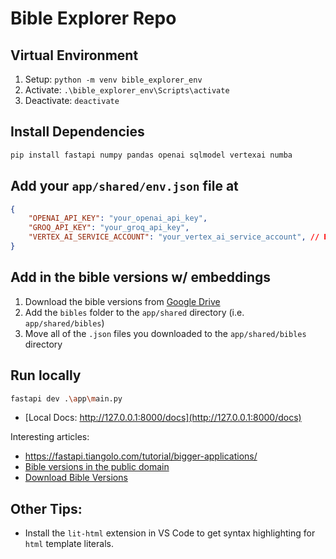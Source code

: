 # Bible Explorer Repo

## Virtual Environment
1. Setup: `python -m venv bible_explorer_env`
2. Activate: `.\bible_explorer_env\Scripts\activate`
3. Deactivate: `deactivate`

## Install Dependencies
```bash
pip install fastapi numpy pandas openai sqlmodel vertexai numba
```

## Add your `app/shared/env.json` file at 
```json
{
    "OPENAI_API_KEY": "your_openai_api_key",
    "GROQ_API_KEY": "your_groq_api_key",
    "VERTEX_AI_SERVICE_ACCOUNT": "your_vertex_ai_service_account", // Ensure this service account has access to the Vertex AI embeddings
}
```

## Add in the bible versions w/ embeddings
1. Download the bible versions from [Google Drive](https://drive.google.com/drive/folders/1Wyzaj6QTEpYmaqpJV-Livib13G-zAYkH?usp=sharing)
2. Add the `bibles` folder to the `app/shared` directory (i.e. `app/shared/bibles`)
3. Move all of the `.json` files you downloaded to the `app/shared/bibles` directory

## Run locally
```bash
fastapi dev .\app\main.py
```

- [Local Docs: http://127.0.0.1:8000/docs](http://127.0.0.1:8000/docs)

Interesting articles:
- https://fastapi.tiangolo.com/tutorial/bigger-applications/
- [Bible versions in the public domain](https://support.biblegateway.com/hc/en-us/articles/360001403507-What-Bibles-on-Bible-Gateway-are-in-the-public-domain)
- [Download Bible Versions](https://www.biblesupersearch.com/bible-downloads/)

## Other Tips:
- Install the `lit-html` extension in VS Code to get syntax highlighting for `html` template literals.
